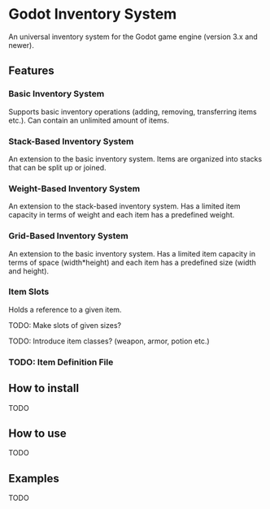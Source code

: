 # Godot Inventory System

An universal inventory system for the Godot game engine (version 3.x and newer).

## Features

### Basic Inventory System

Supports basic inventory operations (adding, removing, transferring items etc.).
Can contain an unlimited amount of items.

### Stack-Based Inventory System

An extension to the basic inventory system.
Items are organized into stacks that can be split up or joined.

### Weight-Based Inventory System

An extension to the stack-based inventory system.
Has a limited item capacity in terms of weight and each item has a predefined weight.

### Grid-Based Inventory System

An extension to the basic inventory system.
Has a limited item capacity in terms of space (width*height) and each item has a predefined size (width and height).

### Item Slots

Holds a reference to a given item.

TODO: Make slots of given sizes?

TODO: Introduce item classes? (weapon, armor, potion etc.)

### TODO: Item Definition File

## How to install

TODO

## How to use

TODO

## Examples

TODO